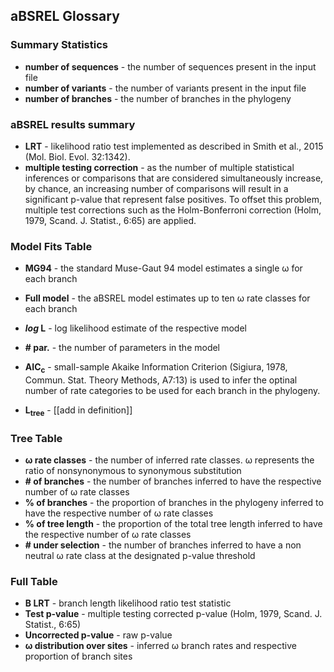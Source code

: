 ## aBSREL Glossary

### Summary Statistics
* **number of sequences** - the number of sequences present in the input file
* **number of variants** - the number of variants present in the input file
* **number of branches** - the number of branches in the phylogeny

### aBSREL results summary
* **LRT** - likelihood ratio test implemented as described in Smith et al., 2015 (Mol. Biol. Evol. 32:1342).
* **multiple testing correction** - as the number of multiple statistical inferences or comparisons that are considered simultaneously increase, by chance, an increasing number of comparisons will result in a significant p-value that represent false positives. To offset this problem, multiple test corrections such as the Holm-Bonferroni correction (Holm, 1979, Scand. J. Statist., 6:65) are applied.

### Model Fits Table

* **MG94** - the standard Muse-Gaut 94 model estimates a single ω for each branch 

* **Full model** - the aBSREL model estimates up to ten ω rate classes for each branch

* ***log* L** - log likelihood estimate of the respective model

* **\# par.** - the number of parameters in the model

* **AIC<sub>c</sub>**  - small-sample Akaike Information Criterion (Sigiura, 1978, Commun. Stat. Theory Methods, A7:13) is used to infer the optinal number of rate categories to be used for each branch in the phylogeny.

* **L<sub>tree</sub>** - [[add in definition]]


### Tree Table

* **ω rate classes** - the number of inferred rate classes. ω represents the ratio of nonsynonymous to synonymous substitution
* **\# of branches** - the number of branches inferred to have the respective number of ω rate classes 
* **% of branches** - the proportion of branches in the phylogeny inferred to have the respective number of ω rate classes 
* **% of tree length** - the proportion of the total tree length inferred to have the respective number of ω rate classes 
* **\# under selection** - the number of branches inferred to have a non neutral ω rate class at the designated p-value threshold
 
 
### Full Table
* **B LRT** - branch length likelihood ratio test statistic
* **Test p-value** - multiple testing corrected p-value (Holm, 1979, Scand. J. Statist., 6:65)
* **Uncorrected p-value** - raw p-value
* **ω distribution over sites** - inferred ω branch rates and respective proportion of branch sites
 



